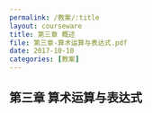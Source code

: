 ```yaml
---
permalink: /教案/:title
layout: courseware
title: 第三章 概述
file: 第三章-算术运算与表达式.pdf
date: 2017-10-10
categories: [教案]
---
```

## 第三章 算术运算与表达式
